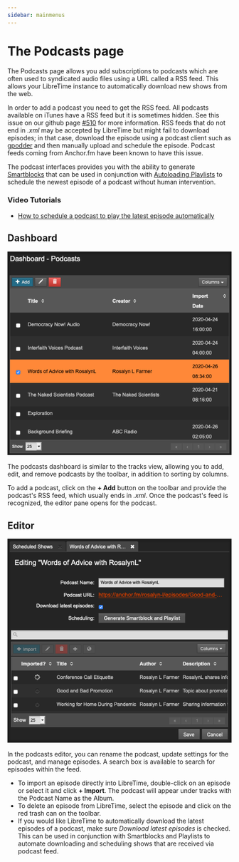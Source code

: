 ```yaml
---
sidebar: mainmenus
---
```


# The Podcasts page

The Podcasts page allows you add subscriptions to podcasts which are often used to syndicated audio files using a URL called a RSS feed. This allows your LibreTime instance to automatically download new shows from the web.

In order to add a podcast you need to get the RSS feed. All podcasts available on iTunes have a RSS feed but it is sometimes hidden. See this issue on our github page [#510](https://github.com/LibreTime/libretime/issues/510) for more information. RSS feeds that do not end in *.xml* may be accepted by LibreTime but might fail to download episodes; in that case, download the episode using a podcast client such as [gpodder](https://gpodder.github.io/) and then manually upload and schedule the episode. Podcast feeds coming from Anchor.fm have been known to have this issue.

The podcast interfaces provides you with the ability to generate [Smartblocks](smartblocks) that can be used in conjunction with [Autoloading Playlists](../calendar/#autoloading-playlist) to schedule the newest episode of a podcast without human intervention.

### Video Tutorials
- [How to schedule a podcast to play the latest episode automatically](https://www.youtube.com/watch?v=g-4UcD8qvR8)

Dashboard
----------------------

![](img/Podcasts_Dashboard.png)

The podcasts dashboard is similar to the tracks view, allowing you to add, edit, and remove
podcasts by the toolbar, in addition to sorting by columns.

To add a podcast, click on the **+ Add** button on the toolbar and provide the podcast's RSS feed, which usually ends in *.xml*.
Once the podcast's feed is recognized, the editor pane opens for the podcast.

Editor
-------------------

![](img/Podcasts_Editor.png)

In the podcasts editor, you can rename the podcast, update settings for the podcast, and manage episodes.
A search box is available to search for episodes within the feed.

- To import an episode directly into LibreTime, double-click on an episode or select it and click **+ Import**. The podcast will appear under tracks with the Podcast Name as the Album.
- To delete an episode from LibreTime, select the episode and click on the red trash can on the toolbar.
- If you would like LibreTime to automatically download the latest episodes of a podcast, make sure *Download latest episodes* is checked. This can be used in conjunction with Smartblocks and Playlists to automate downloading and scheduling shows that are received via podcast feed.
